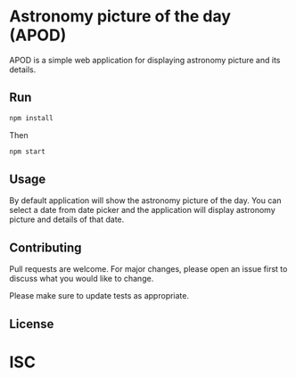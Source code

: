 # Astronomy picture of the day (APOD)

APOD is a simple web application for displaying astronomy picture and its details.

## Run

```bash
npm install
```

Then

```bash
npm start
```

## Usage

By default application will show the astronomy picture of the day.
You can select a date from date picker and the application will display
astronomy picture and details of that date.

## Contributing

Pull requests are welcome. For major changes, please open an issue first to discuss what you would like to change.

Please make sure to update tests as appropriate.

## License

# ISC
